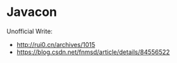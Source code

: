 # Javacon

Unofficial Write:

- http://rui0.cn/archives/1015
- https://blog.csdn.net/fnmsd/article/details/84556522